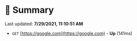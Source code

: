 # 📖 Summary
Last updated: **7/29/2021, 11:10:51 AM**

- `GET` [https://google.com](https://google.com) - **Up** (141ms)
